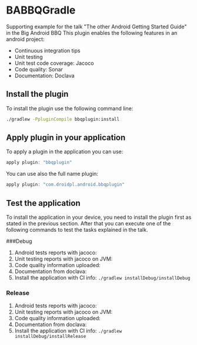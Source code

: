 # BABBQGradle

Supporting example for the talk "The other Android Getting Started Guide" in the Big Android BBQ
This plugin enables the following features in an android project:
 * Continuous integration tips
 * Unit testing
 * Unit test code coverage: Jacoco
 * Code quality: Sonar
 * Documentation: Doclava

## Install the plugin

To install the plugin use the following command line:
```bash
./gradlew -PpluginCompile bbqplugin:install
```

## Apply plugin in your application
To apply a plugin in the application you can use:
```groovy
apply plugin: "bbqplugin"
```
You can use also the full name plugin:

```groovy
apply plugin: "com.droidpl.android.bbqplugin"
```

## Test the application
To install the application in your device, you need to install the plugin first as stated in the
previous section. After that you can execute one of the following commands to test the tasks
explained in the talk.

###Debug
1. Android tests reports with jacoco:
2. Unit testing reports with jacoco on JVM:
3. Code quality information uploaded:
4. Documentation from doclava:
5. Install the application with CI info: ```./gradlew installDebug/installDebug```

### Release
1. Android tests reports with jacoco:
2. Unit testing reports with jacoco on JVM:
3. Code quality information uploaded:
4. Documentation from doclava:
5. Install the application with CI info: ```./gradlew installDebug/installRelease```
